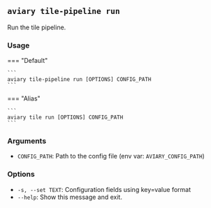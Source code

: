 ## `aviary tile-pipeline run`

Run the tile pipeline.

### Usage

=== "Default"

    ```
    aviary tile-pipeline run [OPTIONS] CONFIG_PATH
    ```

=== "Alias"

    ```
    aviary tile run [OPTIONS] CONFIG_PATH
    ```

### Arguments

- `CONFIG_PATH`: Path to the config file (env var: `AVIARY_CONFIG_PATH`)

### Options

- `-s, --set TEXT`: Configuration fields using key=value format
- `--help`: Show this message and exit.
